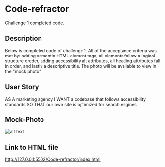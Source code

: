 # Code-refractor
Challenge 1 completed code. 

## Description
Below is completed code of challenge 1. All of the acceptance criteria was met by: adding semantic HTML element tags, all elements follow a logical structure oreder, adding accessibility alt attributes, all heading attributes fall in order, and lastly a descriptive title. The photo will be available to view in the "mock photo" 
## User Story
AS A marketing agency
I WANT a codebase that follows accessibility standards
SO THAT our own site is optimized for search engines
## Mock-Photo
![alt text](127.0.0.1_5502_Code-refractor_index.html.png)
## Link to HTML file
http://127.0.0.1:5502/Code-refractor/index.html
